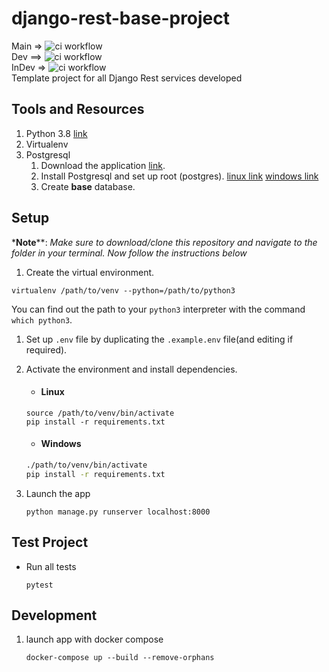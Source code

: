 # django-rest-base-project
Main => ![ci workflow](https://github.com/LibertytechX/django-base-project/actions/workflows/ci.yml/badge.svg?branch=main) <br>
Dev ==> ![ci workflow](https://github.com/LibertytechX/django-base-project/actions/workflows/ci.yml/badge.svg?branch=dev) <br>
InDev => ![ci workflow](https://github.com/LibertytechX/django-base-project/actions/workflows/ci.yml/badge.svg?branch=indev) <br>
Template project for all Django Rest services developed

## Tools and Resources
1. Python 3.8 [link](https://www.python.org/downloads/release/python-387/)
1. Virtualenv
1. Postgresql 
    1. Download the application [link](https://www.enterprisedb.com/downloads/postgres-postgresql-downloads). 
    2. Install Postgresql and set up root (postgres). [linux link](https://www.postgresql.org/download/linux/ubuntu/) [windows link](https://www.postgresqltutorial.com/install-postgresql/)
    3. Create __base__ database.

## Setup
*__Note__**: *Make sure to download/clone this repository and navigate to the folder in your terminal. Now follow the instructions below*

1. Create the virtual environment.
```shell script
virtualenv /path/to/venv --python=/path/to/python3
```
You can find out the path to your `python3` interpreter with the command `which python3`.

1. Set up `.env` file by duplicating the `.example.env` file(and editing if required).

1. Activate the environment and install dependencies.
    - #### Linux
    ```shell script
    source /path/to/venv/bin/activate
    pip install -r requirements.txt
    ```

    - #### Windows
    ```cmd
    ./path/to/venv/bin/activate
    pip install -r requirements.txt
    ```
1. Launch the app
    ```shell script
    python manage.py runserver localhost:8000
    ```

## Test Project
- Run all tests
    ```shell script
    pytest
    ```

## Development
1. launch app with docker compose
   ```shell
   docker-compose up --build --remove-orphans
   ```
